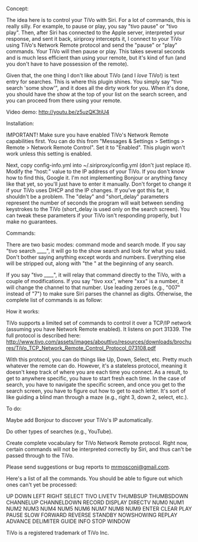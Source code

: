 Concept:

The idea here is to control your TiVo with Siri. For a lot of commands, this is really silly. For example, to pause or play, you say "tivo pause" or "tivo play". Then, after Siri has connected to the Apple server, interpreted your response, and sent it back, siriproxy intercepts it, I connect to your TiVo using TiVo's Network Remote protocol and send the "pause" or "play" commands. Your TiVo will then pause or play. This takes several seconds and is much less efficient than using your remote, but it's kind of fun (and you don't have to have possession of the remote).

Given that, the one thing I don't like about TiVo (and I _love_ TiVo!) is text entry for searches. This is where this plugin shines. You simply say "tivo search 'some show'", and it does all the dirty work for you. When it's done, you should have the show at the top of your list on the search screen, and you can proceed from there using your remote.

Video demo: http://youtu.be/z5uzQK3tiU4

Installation:

IMPORTANT! Make sure you have enabled TiVo's Network Remote capabilities first. You can do this from "Messages & Settings > Settings > Remote > Network Remote Control". Set it to "Enabled". This plugin won't work unless this setting is enabled.

Next, copy config-info.yml into ~/.siriproxy/config.yml (don't just replace it). Modify the "host:" value to the IP address of your TiVo. If you don't know how to find this, Google it. I'm not implementing Bonjour or anything fancy like that yet, so you'll just have to enter it manually. Don't forget to change it if your TiVo uses DHCP and the IP changes. If you've got this far, it shouldn't be a problem. The "delay" and "short_delay" parameters represent the number of seconds the program will wait between sending keystrokes to the TiVo (short_delay is used only on the search screen). You can tweak these parameters if your TiVo isn't responding properly, but I make no guarantees.

Commands:

There are two basic modes: command mode and search mode. If you say "tivo search ____", it will go to the show search and look for what you said. Don't bother saying anything except words and numbers. Everything else will be stripped out, along with "the " at the beginning of any search.

If you say "tivo ____", it will relay that command directly to the TiVo, with a couple of modifications. If you say "tivo xxx", where "xxx" is a number, it will change the channel to that number. Use leading zeroes (e.g., "007" instead of "7") to make sure Siri parses the channel as digits. Otherwise, the complete list of commands is as follow:

How it works:

TiVo supports a limited set of commands to control it over a TCP/IP network (assuming you have Network Remote enabled). It listens on port 31339. The full protocol is described here: http://www.tivo.com/assets/images/abouttivo/resources/downloads/brochures/TiVo_TCP_Network_Remote_Control_Protocol_073108.pdf

With this protocol, you can do things like Up, Down, Select, etc. Pretty much whatever the remote can do. However, it's a stateless protocol, meaning it doesn't keep track of where you are each time you connect. As a result, to get to anywhere specific, you have to start fresh each time. In the case of search, you have to navigate the specific screen, and once you get to the search screen, you have to figure out how to get to each letter. It's sort of like guiding a blind man through a maze (e.g., right 3, down 2, select, etc.).

To do:

Maybe add Bonjour to discover your TiVo's IP automatically.

Do other types of searches (e.g., YouTube).

Create complete vocabulary for TiVo Network Remote protocol. Right now, certain commands will not be interpreted correctly by Siri, and thus can't be passed through to the TiVo.

Please send suggestions or bug reports to mrmosconi@gmail.com.

Here's a list of all the commands. You should be able to figure out which ones can't yet be processed:

UP
DOWN
LEFT
RIGHT
SELECT
TIVO
LIVETV
THUMBSUP
THUMBSDOWN
CHANNELUP
CHANNELDOWN
RECORD
DISPLAY
DIRECTV
NUM0
NUM1
NUM2
NUM3
NUM4
NUM5
NUM6
NUM7
NUM8
NUM9
ENTER
CLEAR
PLAY
PAUSE
SLOW
FORWARD
REVERSE
STANDBY
NOWSHOWING
REPLAY
ADVANCE
DELIMITER
GUIDE
INFO
STOP
WINDOW


TiVo is a registered trademark of TiVo Inc.
